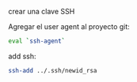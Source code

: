crear una clave SSH



Agregar el user agent al proyecto git:



```sh fold:"Abrir un agente eval"
eval `ssh-agent`
```



add ssh:

```sh fold:"Agregar el id_rsa "
ssh-add ../.ssh/newid_rsa
```

